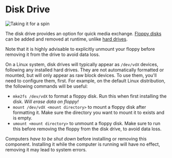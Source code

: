 # Disk Drive
![Taking it for a spin](block:oc2:disk_drive)

The disk drive provides an option for quick media exchange. [Floppy disks](../item/floppy.md) can be added and removed
at runtime, unlike [hard drives](../item/hard_drive.md).

Note that it is highly advisable to explicitly unmount your floppy before removing it from the drive to avoid data loss.

On a Linux system, disk drives will typically appear as `/dev/vdX` devices, following any installed hard drives. They
are not automatically formatted or mounted, but will only appear as raw block devices. To use them, you'll need to
configure them, first. For example, on the default Linux distribution, the following commands will be useful:

- `mke2fs /dev/vdX` to format a floppy disk. Run this when first installing the disk. *Will erase data on floppy!*
- `mount /dev/vdX <mount directory>` to mount a floppy disk after formatting it. Make sure the directory you want to
  mount it to exists and is empty.
- `umount <mount directory>` to unmount a floppy disk. Make sure to run this before removing the floppy from the disk
  drive, to avoid data loss.

Computers *have to be shut down* before installing or removing this component. Installing it while the computer is
running will have no effect, removing it may lead to system errors.
